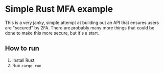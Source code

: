 # Simple Rust MFA example

This is a very janky, simple attempt at building out an API that ensures users are "secured" by 2FA. There are probably many more things that could be done to make this more secure, but it's a start.

## How to run

1. Install Rust
2. Run `cargo run`
